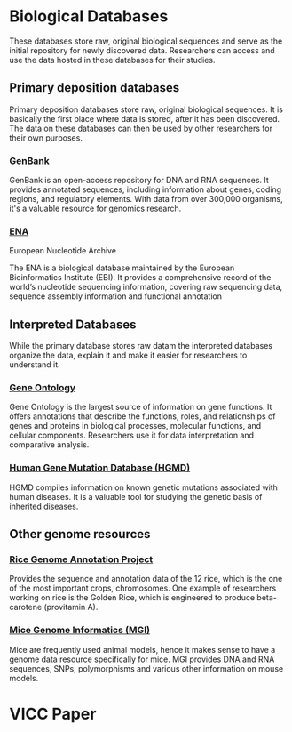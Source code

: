 # Biological Databases

These databases store raw, original biological sequences and serve as the initial repository for newly discovered data. Researchers can access and use the data hosted in these databases for their studies.

## Primary deposition databases

Primary deposition databases store raw, original biological sequences. It is basically the first place where data is stored, after it has been discovered. The data on these databases can then be used by other researchers for their own purposes. 

### [GenBank](https://www.ncbi.nlm.nih.gov/genbank/)

GenBank is an open-access repository for DNA and RNA sequences. It provides annotated sequences, including information about genes, coding regions, and regulatory elements. With data from over 300,000 organisms, it's a valuable resource for genomics research.


### [ENA](https://www.ebi.ac.uk/ena/browser/home)

European Nucleotide Archive

The ENA is a biological database maintained by the European Bioinformatics Institute (EBI). It provides a comprehensive record of the world’s nucleotide sequencing information, covering raw sequencing data, sequence assembly information and functional annotation


## Interpreted Databases

While the primary database stores raw datam the interpreted databases organize the data, explain it and make it easier for researchers to understand it. 

### [Gene Ontology](https://geneontology.org/)

Gene Ontology is the largest source of information on gene functions. It offers annotations that describe the functions, roles, and relationships of genes and proteins in biological processes, molecular functions, and cellular components. Researchers use it for data interpretation and comparative analysis.


### [Human Gene Mutation Database (HGMD)](https://www.hgmd.cf.ac.uk/ac/index.php)

HGMD compiles information on known genetic mutations associated with human diseases. It is a valuable tool for studying the genetic basis of inherited diseases.


## Other genome resources

### [Rice Genome Annotation Project](http://rice.uga.edu/)


Provides the sequence and annotation data of the 12 rice, which is the one of the most important crops, chromosomes. One example of researchers working on rice is the Golden Rice, which is engineered to produce beta-carotene (provitamin A). 

### [Mice Genome Informatics (MGI)](https://www.informatics.jax.org/)


Mice are frequently used animal models, hence it makes sense to have a genome data resource specifically for mice. MGI provides DNA and RNA sequences, SNPs, polymorphisms and various other information on mouse models. 

# VICC Paper 
